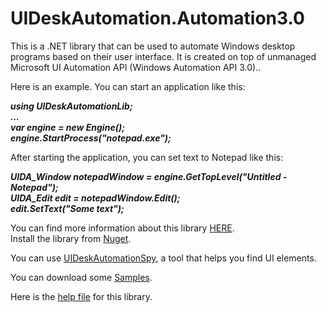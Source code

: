 # UIDeskAutomation.Automation3.0
This is a .NET library that can be used to automate Windows desktop programs based on their user interface. It is created on top of unmanaged Microsoft UI Automation API (Windows Automation API 3.0)..

Here is an example. You can start an application like this:

<i><b>using UIDeskAutomationLib;<br>
...<br>
var engine = new Engine();<br>
engine.StartProcess("notepad.exe");<br></b></i>

After starting the application, you can set text to Notepad like this:

<i><b>UIDA_Window notepadWindow = engine.GetTopLevel("Untitled - Notepad");<br>
UIDA_Edit edit = notepadWindow.Edit();<br>
edit.SetText("Some text");<br></b></i>

You can find more information about this library <a href="http://automationspy.freecluster.eu/uideskautomation_unmanaged.html">HERE</a>.<br>
Install the library from <a href="https://www.nuget.org/packages/UIDeskAutomation.Automation3.0/">Nuget</a>.

You can use <a href="http://automationspy.freecluster.eu/UIDeskAutomation/UIDeskAutomationSpy.Automation3.0.zip">UIDeskAutomationSpy</a>, a tool that helps you find UI elements.

You can download some <a href="http://automationspy.freecluster.eu/Samples.Automation3.0.zip">Samples</a>.

Here is the <a href="http://automationspy.freecluster.eu/UIDeskAutomation/UIDeskAutomationHelp.chm">help file</a> for this library.
